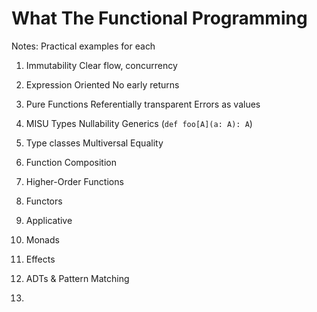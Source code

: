 # What The Functional Programming

Notes:
    Practical examples for each


1. Immutability
    Clear flow, concurrency
1. Expression Oriented
    No early returns
1. Pure Functions
    Referentially transparent
    Errors as values
1. MISU
   Types
   Nullability
   Generics (`def foo[A](a: A): A`)
1. Type classes
   Multiversal Equality
3. Function Composition
    
1. Higher-Order Functions
1. Functors

1. Applicative
1. Monads
1. Effects
1. ADTs & Pattern Matching
1. 
